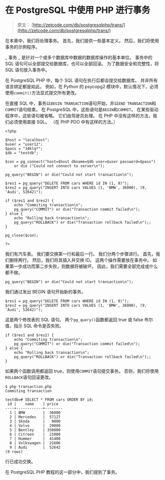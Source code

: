 # 在 PostgreSQL 中使用 PHP 进行事务

> 原文： [http://zetcode.com/db/postgresqlphp/trans/](http://zetcode.com/db/postgresqlphp/trans/)

在本章中，我们将处理事务。 首先，我们提供一些基本定义。 然后，我们将使用事务的示例程序。

_ 事务 _ 是针对一个或多个数据库中数据的数据库操作的基本单位。 事务中的 SQL 语句可以全部提交给数据库，也可以全部回滚。 为了数据安全和完整性，将 SQL 语句放入事务中。

在 PostgreSQL PHP 中，每个 SQL 语句在执行后都会提交给数据库。 并非所有语言绑定都是如此。 例如，在 Python 的 psycopg2 模块中，默认情况下，必须使用`commit()`方法显式提交所有更改。

在直接 SQL 中，事务以`BEGIN TRANSACTION`语句开始，并以`END TRANSACTION`和`COMMIT`语句结束。 在 PostgreSQL 中，这些语句是`BEGIN`和`COMMIT`。 在某些驱动程序中，这些语句被省略。 它们由驾驶员处理。 在 PHP 中没有这样的方法，我们必须使用直接 SQL。 （在 PHP PDO 中有这样的方法。）

```
<?php 

$host = "localhost"; 
$user = "user12"; 
$pass = "34klq*"; 
$db = "testdb"; 

$con = pg_connect("host=$host dbname=$db user=$user password=$pass")
    or die ("Could not connect to server\n"); 

pg_query("BEGIN") or die("Could not start transaction\n");

$res1 = pg_query("DELETE FROM cars WHERE id IN (1, 9)");
$res2 = pg_query("INSERT INTO cars VALUES (1, 'BMW', 36000), (9, 'Audi', 52642)");

if ($res1 and $res2) {
    echo "Commiting transaction\n";
    pg_query("COMMIT") or die("Transaction commit failed\n");
} else {
    echo "Rolling back transaction\n";
    pg_query("ROLLBACK") or die("Transaction rollback failed\n");;
}

pg_close($con); 

?>

```

我们有汽车表。 我们要交换第一行和最后一行。 我们分两个步骤进行。 首先，我们删除两行。 然后，我们将其插入并交换 ID。 这两个操作需要放在事务中。 如果第一步成功而第二步失败，则数据将被破坏。 因此，我们需要全部完成或什么都不做。

```
pg_query("BEGIN") or die("Could not start transaction\n");

```

我们通过发出 BEGIN 语句开始新的事务。

```
$res1 = pg_query("DELETE FROM cars WHERE id IN (1, 9)");
$res2 = pg_query("INSERT INTO cars VALUES (1, 'BMW', 36000), (9, 'Audi', 52642)");

```

这是两个修改表的 SQL 语句。 两个`pg_query()`函数都返回 true 或 false 布尔值，指示 SQL 命令是否失败。

```
if ($res1 and $res2) {
    echo "Commiting transaction\n";
    pg_query("COMMIT") or die("Transaction commit failed\n");
} else {
    echo "Rolling back transaction\n";
    pg_query("ROLLBACK") or die("Transaction rollback failed\n");;
}

```

如果两个函数调用都返回 true，则使用`COMMIT`语句提交事务。 否则，我们将使用`ROLLBACK`语句回滚更改。

```
$ php transaction.php
Commiting transaction

testdb=# SELECT * FROM cars ORDER BY id;
 id |    name    | price  
----+------------+--------
  1 | BMW        |  36000
  2 | Mercedes   |  57127
  3 | Skoda      |   9000
  4 | Volvo      |  29000
  5 | Bentley    | 350000
  6 | Citroen    |  21000
  7 | Hummer     |  41400
  8 | Volkswagen |  21606
  9 | Audi       |  52642
(9 rows)

```

行已成功交换。

在 PostgreSQL PHP 教程的这一部分中，我们提到了事务。